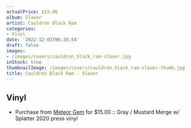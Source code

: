 ```yaml
---
actualPrice: $15.00
album: Slaver
artist: Cauldron Black Ram
categories:
- Vinyl
date: '2022-12-03T06:20:54'
draft: false
images:
- /images/covers/cauldron_black_ram-slaver.jpg
inStock: true
thumbnailImage: /images/covers/cauldron_black_ram-slaver-thumb.jpg
title: Cauldron Black Ram - Slaver
---
```


## Vinyl
* Purchase from [Meteor Gem](https://meteor-gem.com/products/cauldron-black-ram-slaver-lp) for $15.00 :: Gray / Mustard Merge w/ Splatter 2020 press vinyl
